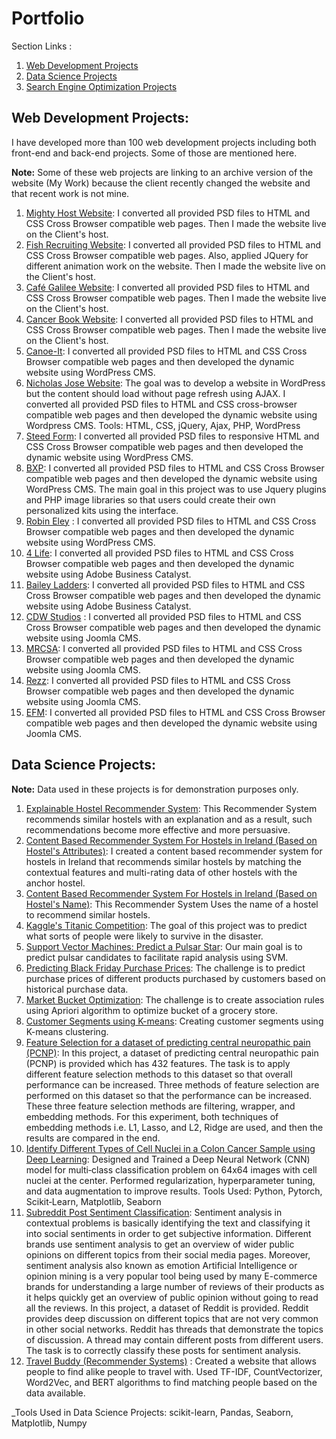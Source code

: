 # Portfolio

Section Links :

1. [Web Development Projects](https://github.com/shehzadahmedqureshi/portfolio/blob/master/README.md#web-development-projects)
2. [Data Science Projects](https://github.com/shehzadahmedqureshi/portfolio/blob/master/README.md#data-science-projects)
3. [Search Engine Optimization Projects](https://github.com/shehzadahmedqureshi/portfolio/blob/master/README.md#search-engine-optimization-projects)

## Web Development Projects:

I have developed more than 100 web development projects including both front-end and back-end projects. Some of those are mentioned here.

**Note:** Some of these web projects are linking to an archive version of the website (My Work) because the client recently changed the website and that recent work is not mine.

1. [Mighty Host Website](http://mightyhost.com.au/): I converted all provided PSD files to HTML and CSS Cross Browser compatible web pages. Then I made the website live on the Client's host.
2. [Fish Recruiting Website](http://fishrecruiting.com.au/): I converted all provided PSD files to HTML and CSS Cross Browser compatible web pages. Also, applied JQuery for different animation work on the website. Then I made the website live on the Client's host.
3. [Café Galilee Website](http://cafe-galilee.com/): I converted all provided PSD files to HTML and CSS Cross Browser compatible web pages. Then I made the website live on the Client's host.
4. [Cancer Book Website](https://web.archive.org/web/20130507031825/http://cancerwhatnow.com.au/): I converted all provided PSD files to HTML and CSS Cross Browser compatible web pages. Then I made the website live on the Client's host.
5. [Canoe-It](https://web.archive.org/web/20140518143442/http://www.canoeit.com.au/): I converted all provided PSD files to HTML and CSS Cross Browser compatible web pages and then developed the dynamic website using WordPress CMS.
6. [Nicholas Jose Website](http://www.nicholasjose.com.au/): The goal was to develop a website in WordPress but the content should load without page refresh using AJAX. I converted all provided PSD files to HTML and CSS cross-browser compatible web pages and then developed the dynamic website using Wordpress CMS.
Tools: HTML, CSS, jQuery, Ajax, PHP, WordPress
7. [Steed Form](https://web.archive.org/web/20141218093624/http://steedform.com/): I converted all provided PSD files to responsive HTML and CSS Cross Browser compatible web pages and then developed the dynamic website using WordPress CMS.
8. [BXP](https://web.archive.org/web/20170219165651/http://www.bxpinternational.com.au/): I converted all provided PSD files to HTML and CSS Cross Browser compatible web pages and then developed the dynamic website using WordPress CMS. The main goal in this project was to use Jquery plugins and PHP image libraries so that users could create their own personalized kits using the interface.
9. [Robin Eley](https://web.archive.org/web/20140722064229/https://www.robineley.com/) :  I converted all provided PSD files to HTML and CSS Cross Browser compatible web pages and then developed the dynamic website using WordPress CMS.
10. [4 Life](https://web.archive.org/web/20120222005048/http://4lifetraining.com.au/): I converted all provided PSD files to HTML and CSS Cross Browser compatible web pages and then developed the dynamic website using Adobe Business Catalyst.
11. [Bailey Ladders](https://web.archive.org/web/20120229233712/https://www.baileyladders.com.au/): I converted all provided PSD files to HTML and CSS Cross Browser compatible web pages and then developed the dynamic website using Adobe Business Catalyst.
12. [CDW Studios](https://web.archive.org/web/20150106012017/https://cdwstudios.com/) : I converted all provided PSD files to HTML and CSS Cross Browser compatible web pages and then developed the dynamic website using Joomla CMS.
13. [MRCSA](https://web.archive.org/web/20150227052234/http://mrcsa.com.au/): I converted all provided PSD files to HTML and CSS Cross Browser compatible web pages and then developed the dynamic website using Joomla CMS.
14. [Rezz](https://web.archive.org/web/20140315203850/https://www.rezz.com.au/): I converted all provided PSD files to HTML and CSS Cross Browser compatible web pages and then developed the dynamic website using Joomla CMS.
15. [EFM](https://web.archive.org/web/20130424094845/https://efm.net.au/): I converted all provided PSD files to HTML and CSS Cross Browser compatible web pages and then developed the dynamic website using Joomla CMS.

## Data Science Projects:

**Note:** Data used in these projects is for demonstration purposes only.

1. [Explainable Hostel Recommender System](https://github.com/shehzadahmedqureshi/portfolio/blob/master/Explainable_Hostel_Recommender_System.ipynb): This Recommender System recommends similar hostels with an explanation and as a result, such recommendations become more effective and more persuasive.
2. [Content Based Recommender System For Hostels in Ireland (Based on Hostel's Attributes)](https://github.com/shehzadahmedqureshi/portfolio/blob/master/Hostel_Recommender_System.ipynb): I created a content based recommender system for hostels in Ireland that recommends similar hostels by matching the contextual features and multi-rating data of other hostels with the anchor hostel.
3. [Content Based Recommender System For Hostels in Ireland (Based on Hostel's Name)](https://github.com/shehzadahmedqureshi/portfolio/blob/master/hostel_recommender_system_based_on_hostel_name.ipynb): This Recommender System Uses the name of a hostel to recommend similar hostels.
4. [Kaggle's Titanic Competition](https://github.com/shehzadahmedqureshi/portfolio/blob/master/titanic/titanic.ipynb): The goal of this project was to predict what sorts of people were likely to survive in the disaster.
5. [Support Vector Machines: Predict a Pulsar Star](https://github.com/shehzadahmedqureshi/portfolio/blob/master/pulsar_star/support_vector_machines.ipynb): Our main goal is to predict pulsar candidates to facilitate rapid analysis using SVM.
6. [Predicting Black Friday Purchase Prices](https://github.com/shehzadahmedqureshi/portfolio/blob/master/black_friday/black_friday.ipynb): The challenge is to predict purchase prices of different products purchased by customers based on historical purchase data.
7. [Market Bucket Optimization](https://github.com/shehzadahmedqureshi/portfolio/blob/master/association_rule_learning/apriori_groceries.ipynb): The challenge is to create association rules using Apriori algorithm to optimize bucket of a grocery store.
8. [Customer Segments using K-means](https://github.com/shehzadahmedqureshi/portfolio/blob/master/kmeans_clustering/customer_segments_kmeans.ipynb): Creating customer segments using K-means clustering.
9. [Feature Selection for a dataset of predicting central neuropathic pain (PCNP)](https://github.com/shehzadahmedqureshi/portfolio/blob/master/ml-feature-selection/fs.ipynb): In this project, a dataset of predicting central neuropathic pain (PCNP) is provided which has 432 features. The task is to apply different feature selection methods to this dataset so that overall performance can be increased. Three methods of feature selection are performed on this dataset so that the performance can be increased. These three feature selection methods are filtering, wrapper, and embedding methods. For this experiment, both techniques of embedding methods i.e. L1, Lasso, and L2, Ridge are used, and then the results are compared in the end.
10. [Identify Different Types of Cell Nuclei in a Colon Cancer Sample using Deep Learning](https://www.kaggle.com/shahzadqureshi/competitions): Designed and Trained a Deep Neural Network (CNN) model for multi‑class classification problem on 64x64 images with cell nuclei at the center. Performed regularization, hyperparameter tuning, and data augmentation to improve results. Tools Used: Python, Pytorch, Scikit‑Learn, Matplotlib, Seaborn
11. [Subreddit Post Sentiment Classification](https://github.com/shehzadahmedqureshi/portfolio/blob/master/post-sentiment-classification/psc.ipynb): Sentiment analysis in contextual problems is basically identifying the text and classifying it into social sentiments in order to get subjective information. Different brands use sentiment analysis to get an overview of wider public opinions on different topics from their social media pages. Moreover, sentiment analysis also known as emotion Artificial Intelligence or opinion mining is a very popular tool being used by many E-commerce brands for understanding a large number of reviews of their products as it helps quickly get an overview of public opinion without going to read all the reviews. In this project, a dataset of Reddit is provided. Reddit provides deep discussion on different topics that are not very common in other social networks. Reddit has threads that demonstrate the topics of discussion. A thread may contain different posts from different users. The task is to correctly classify these posts for sentiment analysis.
12. [Travel Buddy (Recommender Systems)](https://github.com/shehzadahmedqureshi/portfolio/blob/master/Recommender_System_Models.ipynb) : Created a website that allows people to find alike people to travel with. Used TF-IDF, CountVectorizer, Word2Vec, and BERT algorithms to find matching people based on the data available.

_Tools Used in Data Science Projects: scikit-learn, Pandas, Seaborn, Matplotlib, Numpy
